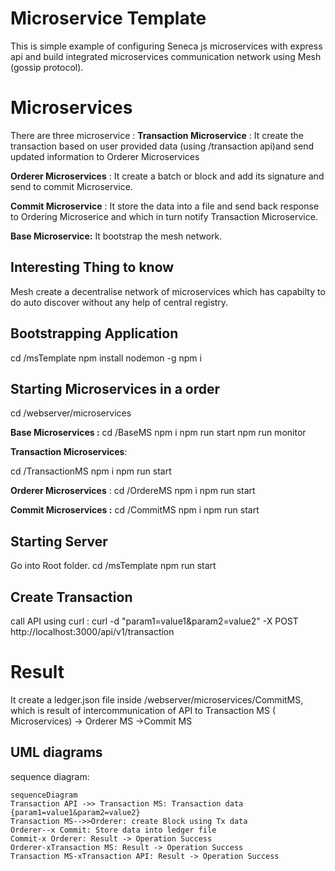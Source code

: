 ﻿# Microservice Template

This is simple example of configuring Seneca js microservices with express api and build integrated microservices communication network using Mesh (gossip protocol).


# Microservices

There are three microservice :
**Transaction Microservice** : It create the transaction based on user provided data (using /transaction api)and send updated information to Orderer Microservices

**Orderer Microservices** : It create a batch or block and add its signature and send to commit Microservice.

**Commit Microservice** : It store the data into a file and send back response to Ordering Microserice and which in turn notify Transaction Microservice.

**Base Microservice:** It bootstrap the mesh network.

## Interesting Thing to know

Mesh create a decentralise network of microservices which has capabilty to do auto discover without any help of central registry.

## Bootstrapping Application

cd /msTemplate
npm install nodemon -g
npm i

## Starting Microservices in a order

cd /webserver/microservices

**Base Microservices :**
cd /BaseMS
npm i
npm run start
npm run monitor

**Transaction Microservices**:

cd /TransactionMS
npm i
npm run start

**Orderer Microservices** :
cd /OrdereMS
npm i
npm run start

**Commit Microservices :**
cd /CommitMS
npm i
npm run start

## Starting Server
Go into Root folder.
cd /msTemplate
npm run start

## Create Transaction

call API using curl :
curl -d "param1=value1&param2=value2" -X POST http://localhost:3000/api/v1/transaction

# Result

It create a ledger.json file inside /webserver/microservices/CommitMS, which is result of intercommunication of API to Transaction MS ( Microservices) -> Orderer MS ->Commit MS


## UML diagrams

sequence diagram:

```mermaid
sequenceDiagram
Transaction API ->> Transaction MS: Transaction data {param1=value1&param2=value2}
Transaction MS-->>Orderer: create Block using Tx data
Orderer--x Commit: Store data into ledger file
Commit-x Orderer: Result -> Operation Success
Orderer-xTransaction MS: Result -> Operation Success
Transaction MS-xTransaction API: Result -> Operation Success
```


